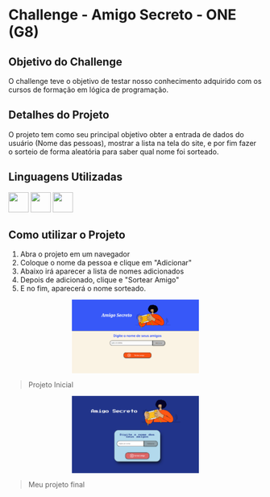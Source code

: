 # Challenge - Amigo Secreto - ONE (G8)
## Objetivo do Challenge
O challenge teve o objetivo de testar nosso conhecimento adquirido com os cursos de formação em lógica de programação.
## Detalhes do Projeto
O projeto tem como seu principal objetivo obter a entrada de dados do usuário (Nome das pessoas), mostrar a lista na tela do site, e por fim fazer o sorteio de forma aleatória para saber qual nome foi sorteado.
## Linguagens Utilizadas
<img loading="lazy" src="https://cdn.jsdelivr.net/gh/devicons/devicon@latest/icons/html5/html5-original.svg" width="40" height="40" /> <img src="https://cdn.jsdelivr.net/gh/devicons/devicon@latest/icons/css3/css3-original.svg" width="40" height="40" /> <img src="https://cdn.jsdelivr.net/gh/devicons/devicon@latest/icons/javascript/javascript-original.svg" width="40" height="40" />

## Como utilizar o Projeto
1. Abra o projeto em um navegador
2. Coloque o nome da pessoa e clique em "Adicionar"
3. Abaixo irá aparecer a lista de nomes adicionados
4. Depois de adicionado, clique e "Sortear Amigo"
5. E no fim, aparecerá o nome sorteado.

<div align="center">
    <img width="50%" align="center" src="assets/projeto-inicial.png" alt="Como era o projeto inicial">
</div>

> Projeto Inicial
<div align="center">
    <img width="50%" align="center" src="assets/meu-projeto.png" alt="Minha ideia do projeto">
</div>

> Meu projeto final